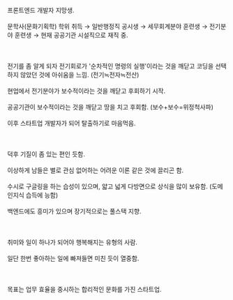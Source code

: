 프론트엔드 개발자 지망생.  
<br/>
문학사(문화기획학) 학위 취득 → 일반행정직 공시생 → 세무회계분야 훈련생 → 전기분야 훈련생 → 현재 공공기관 시설직으로 재직 중.  
<br/>
<br/>
<br/>
전기를 좀 알게 되자 전기회로가 '순차적인 명령의 실행'이라는 것을 깨닫고 코딩을 선택하지 않았던 것에 아쉬움을 느낌. (전기≒전자≒전산)  
<br/>
현업에서 전기분야가 보수적이라는 것을 깨닫고 후회하기 시작.  
<br/>
공공기관이 보수적이라는 것을 깨닫고 땅을 치고 후회함. (보수+보수=위정척사파)  
<br/>
이후 스타트업 개발자가 되어 탈출하기로 마음먹음.  
<br/>
<br/>
<br/>
덕후 기질이 좀 있는 편인 듯함.  
<br/>
이상하게 남들은 별로 관심 없어하는 어려운 이론 같은 것에 끌리곤 함.  
<br/>
수시로 구글링을 하는 습성이 있으며, 얇고 넓게 다방면으로 상식을 많이 보유함. (도메인지식 습득에 능함)  
<br/>
백엔드에도 흥미가 있으며 장기적으로는 풀스택 지향.  
<br/>
<br/>
<br/>
취미와 일이 하나가 되어야 행복해지는 유형의 사람.  
<br/>
일단 한번 좋아하는 일에 빠져들면 미친 듯이 열중함.  
<br/>
<br/>
<br/>
목표는 업무 효율을 중시하는 합리적인 문화를 가진 스타트업.  
